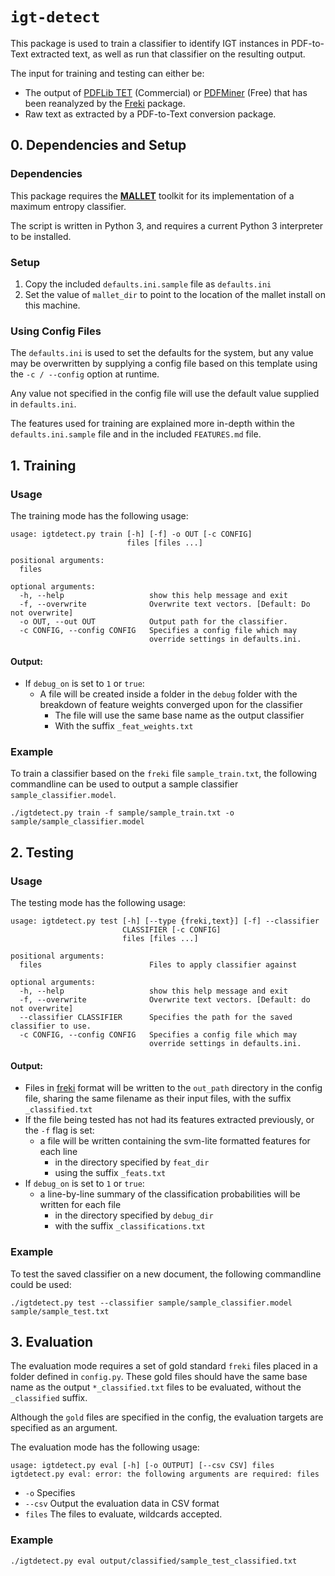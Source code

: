 # `igt-detect`

This package is used to train a classifier to identify IGT instances in PDF-to-Text extracted text, as well as run that classifier on the resulting output.

The input for training and testing can either be:

* The output of [PDFLib TET](https://www.pdflib.com/products/tet/) (Commercial) or [PDFMiner](https://pypi.python.org/pypi/pdfminer/) (Free) that has been reanalyzed by the [Freki](https://github.com/xigt/freki) package.
* Raw text as extracted by a PDF-to-Text conversion package.

## 0. Dependencies and Setup


### Dependencies
This package requires the [**MALLET**](http://mallet.cs.umass.edu/index.php) toolkit for its implementation of a maximum entropy classifier.

The script is written in Python 3, and requires a current Python 3 interpreter to be installed.

### Setup

1. Copy the included `defaults.ini.sample` file as `defaults.ini`
2. Set the value of `mallet_dir` to point to the location of the mallet install on this machine.

### Using Config Files

The `defaults.ini` is used to set the defaults for the system, but any value may be overwritten by supplying a config file based on this template using the `-c / --config` option at runtime.

Any value not specified in the config file will use the default value supplied in `defaults.ini`.

The features used for training are explained more in-depth within the `defaults.ini.sample` file and in the included `FEATURES.md` file.

## 1. Training

### Usage

The training mode has the following usage:
	
	usage: igtdetect.py train [-h] [-f] -o OUT [-c CONFIG]
	                          files [files ...]
		
	positional arguments:
	  files
		
	optional arguments:
	  -h, --help                   show this help message and exit
	  -f, --overwrite              Overwrite text vectors. [Default: Do not overwrite]
	  -o OUT, --out OUT            Output path for the classifier.
	  -c CONFIG, --config CONFIG   Specifies a config file which may 
	                               override settings in defaults.ini.
	                          
#### Output:
* If `debug_on` is set to `1` or `true`:
	* A file will be created inside a folder in the `debug` folder with the breakdown of feature weights converged upon for the classifier
		* The file will use the same base name as the output classifier
		* With the suffix `_feat_weights.txt`

### Example

To train a classifier based on the `freki` file `sample_train.txt`, the following commandline can be used to output a sample classifier `sample_classifier.model`.

    ./igtdetect.py train -f sample/sample_train.txt -o sample/sample_classifier.model
    
## 2. Testing

### Usage

The testing mode has the following usage:

	usage: igtdetect.py test [-h] [--type {freki,text}] [-f] --classifier
	                         CLASSIFIER [-c CONFIG]
	                         files [files ...]
	
	positional arguments:
	  files                        Files to apply classifier against
	
	optional arguments:
	  -h, --help                   show this help message and exit
	  -f, --overwrite              Overwrite text vectors. [Default: do not overwrite]
	  --classifier CLASSIFIER      Specifies the path for the saved classifier to use.
	  -c CONFIG, --config CONFIG   Specifies a config file which may 
	                               override settings in defaults.ini.

#### Output:
* Files in [freki](https://github.com/xigt/freki) format will be written to the `out_path` directory in the config file, sharing the same filename as their input files, with the suffix `_classified.txt`
* If the file being tested has not had its features extracted previously, or the `-f` flag is set:
	* a file will be written containing the svm-lite formatted features for each line
		* in the directory specified by `feat_dir`
		* using the suffix `_feats.txt`
* If `debug_on` is set to `1` or `true`:
	* a line-by-line summary of the classification probabilities will be written for each file
		* in the directory specified by `debug_dir`
		* with the suffix `_classifications.txt`

### Example

To test the saved classifier on a new document, the following commandline could be used:

    ./igtdetect.py test --classifier sample/sample_classifier.model sample/sample_test.txt
    
## 3. Evaluation

The evaluation mode requires a set of gold standard `freki` files placed in a folder defined in `config.py`. These gold files should have the same base name as the output `*_classified.txt` files to be evaluated, without the `_classified` suffix.

Although the `gold` files are specified in the config, the evaluation targets are specified as an argument.

The evaluation mode has the following usage:

	usage: igtdetect.py eval [-h] [-o OUTPUT] [--csv CSV] files
	igtdetect.py eval: error: the following arguments are required: files

* `-o` Specifies 
* `--csv` Output the evaluation data in CSV format
* `files` The files to evaluate, wildcards accepted.

### Example

    ./igtdetect.py eval output/classified/sample_test_classified.txt    
    
    